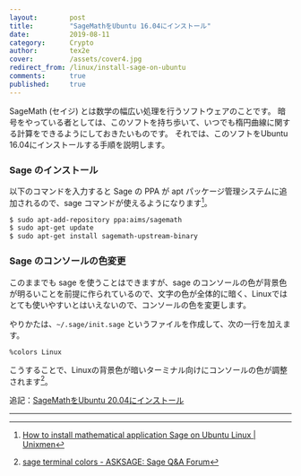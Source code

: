 ```yaml
---
layout:        post
title:         "SageMathをUbuntu 16.04にインストール"
date:          2019-08-11
category:      Crypto
author:        tex2e
cover:         /assets/cover4.jpg
redirect_from: /linux/install-sage-on-ubuntu
comments:      true
published:     true
---
```


SageMath (セイジ) とは数学の幅広い処理を行うソフトウェアのことです。
暗号をやっている者としては、このソフトを持ち歩いて、いつでも楕円曲線に関する計算をできるようにしておきたいものです。
それでは、このソフトをUbuntu 16.04にインストールする手順を説明します。

### Sage のインストール

以下のコマンドを入力すると Sage の PPA が apt パッケージ管理システムに追加されるので、sage コマンドが使えるようになります[^unixmen]。

```bash
$ sudo apt-add-repository ppa:aims/sagemath
$ sudo apt-get update
$ sudo apt-get install sagemath-upstream-binary
```

### Sage のコンソールの色変更

このままでも sage を使うことはできますが、sage のコンソールの色が背景色が明るいことを前提に作られているので、文字の色が全体的に暗く、Linuxではとても使いやすいとはいえないので、コンソールの色を変更します。

やりかたは、`~/.sage/init.sage` というファイルを作成して、次の一行を加えます。

```
%colors Linux
```

こうすることで、Linuxの背景色が暗いターミナル向けにコンソールの色が調整されます[^asksagemath]。


追記：[SageMathをUbuntu 20.04にインストール](./install-sage-on-ubuntu20.04)

-----

[^unixmen]: [How to install mathematical application Sage on Ubuntu Linux \| Unixmen](http://unixmen.com/install-sage-on-ubuntu/)
[^asksagemath]: [sage terminal colors - ASKSAGE: Sage Q&amp;A Forum](https://ask.sagemath.org/question/10060/sage-terminal-colors/)
